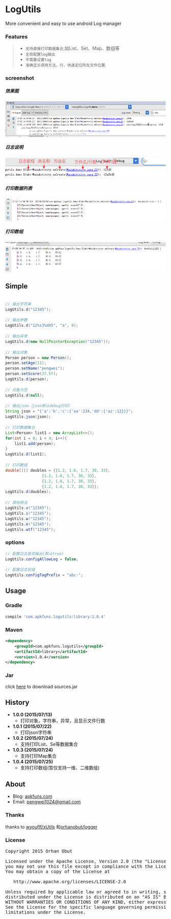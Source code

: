 # LogUtils
More convenient and easy to use android Log manager

### Features
>* ``支持直接打印数据集合``,如List、Set、Map、数组等
>* ``全局配置log输出``
>* ``不需要设置tag``
>* ``准确显示调用方法、行，快速定位所在文件位置``.

### screenshot
##### 效果图
![截图](screenshot/screenshot01.png)
##### 日志说明
![截图](screenshot/screenshot02.png)
##### 打印数据列表
![截图](screenshot/screenshot03.png)
##### 打印数组
![截图](screenshot/screenshot04.png)

## Simple
```java

// 输出字符串
LogUtils.d("12345");

// 输出参数
LogUtils.d("12%s3%d45", "a", 0);

// 输出异常
LogUtils.d(new NullPointerException("12345"));

// 输出对象
Person person = new Person();
person.setAge(11);
person.setName("pengwei");
person.setScore(37.5f);
LogUtils.d(person);

// 对象为空
LogUtils.d(null);

// 输出json（json默认debug打印）
String json = "{'a':'b','c':{'aa':234,'dd':{'az':12}}}";
LogUtils.json(json);

// 打印数据集合
List<Person> list1 = new ArrayList<>();
for(int i = 0; i < 4; i++){
    list1.add(person);
}
LogUtils.d(list1);

// 打印数组
double[][] doubles = {{1.2, 1.6, 1.7, 30, 33},
                {1.2, 1.6, 1.7, 30, 33},
                {1.2, 1.6, 1.7, 30, 33},
                {1.2, 1.6, 1.7, 30, 33}};
LogUtils.d(doubles);

// 其他用法
LogUtils.v("12345");
LogUtils.i("12345");
LogUtils.w("12345");
LogUtils.e("12345");
LogUtils.wtf("12345");
```

### options
```java
// 配置日志是否输出(默认true)
LogUtils.configAllowLog = false;

// 配置日志前缀
LogUtils.configTagPrefix = "abc-";
```
## Usage

### Gradle
```groovy
compile 'com.apkfuns.logutils:library:1.0.4'
```
### Maven
```xml
<dependency>
    <groupId>com.apkfuns.logutils</groupId>
    <artifactId>library</artifactId>
    <version>1.0.4</version>
</dependency>
```

### Jar
click [here](http://jcenter.bintray.com/com/apkfuns/logutils/library/) to download sources.jar

## History
* **1.0.0 (2015/07/13)**
    - 打印对象，字符串，异常，且显示文件行数
* **1.0.1 (2015/07/22)**
    - 打印json字符串
* **1.0.2 (2015/07/24)**
    - 支持打印List、Se等数据集合
* **1.0.3 (2015/07/24)**
    - 支持打印Map集合
* **1.0.4 (2015/07/25)**
    - 支持打印数组(暂仅支持一维、二维数组)



## About
* Blog: [apkfuns.com](http://apkfuns.com?from=github)
* Email: [pengwei1024@gmail.com](http://mail.qq.com/cgi-bin/qm_share?t=qm_mailme&email=pengwei1024@gmail.com)

### Thanks
thanks to [wyouflf/xUtils](https://github.com/wyouflf/xUtils) 和[orhanobut/logger](https://github.com/orhanobut/logger)

### License
<pre>
Copyright 2015 Orhan Obut

Licensed under the Apache License, Version 2.0 (the "License");
you may not use this file except in compliance with the License.
You may obtain a copy of the License at

   http://www.apache.org/licenses/LICENSE-2.0

Unless required by applicable law or agreed to in writing, software
distributed under the License is distributed on an "AS IS" BASIS,
WITHOUT WARRANTIES OR CONDITIONS OF ANY KIND, either express or implied.
See the License for the specific language governing permissions and
limitations under the License.
</pre>
